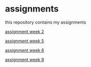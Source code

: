 # assignments
this repository contains my assignments

[assignment week 2](https://github.com/N-MorenoBelloso/assignments/blob/master/Assignment_week_2.ipynb)

[assignment week 5](https://github.com/N-MorenoBelloso/assignments/blob/master/Assignment_week_5.ipynb)

[assignment week 6](https://github.com/N-MorenoBelloso/assignments/blob/master/assignment4.ipynb)

[assignment week 8](https://github.com/N-MorenoBelloso/assignments/blob/master/Assignment_week_8.ipynb)
